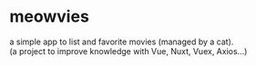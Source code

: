 # meowvies
a simple app to list and favorite movies (managed by a cat).   
(a project to improve knowledge with Vue, Nuxt, Vuex, Axios...)
